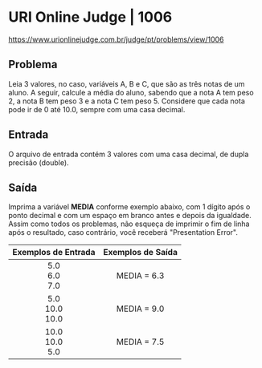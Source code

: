 # URI Online Judge | 1006

https://www.urionlinejudge.com.br/judge/pt/problems/view/1006

## Problema
Leia 3 valores, no caso, variáveis A, B e C, que são as três notas de um aluno. A seguir, calcule a média do aluno, sabendo que a nota A tem peso 2, a nota B tem peso 3 e a nota C tem peso 5. Considere que cada nota pode ir de 0 até 10.0, sempre com uma casa decimal.

## Entrada
O arquivo de entrada contém 3 valores com uma casa decimal, de dupla precisão (double).

## Saída
Imprima a variável **MEDIA** conforme exemplo abaixo, com 1 dígito após o ponto decimal e com um espaço em branco antes e depois da igualdade. Assim como todos os problemas, não esqueça de imprimir o fim de linha após o resultado, caso contrário, você receberá "Presentation Error".


| Exemplos de Entrada 	      | Exemplos de Saída     |
|:-------------------:	      |:-----------------:    |
|   5.0 <br>6.0  <br>7.0     |  MEDIA = 6.3          |
|   5.0 <br>10.0 <br>10.0   |  MEDIA = 9.0          |
|  10.0 <br>10.0 <br>5.0    |  MEDIA = 7.5          |